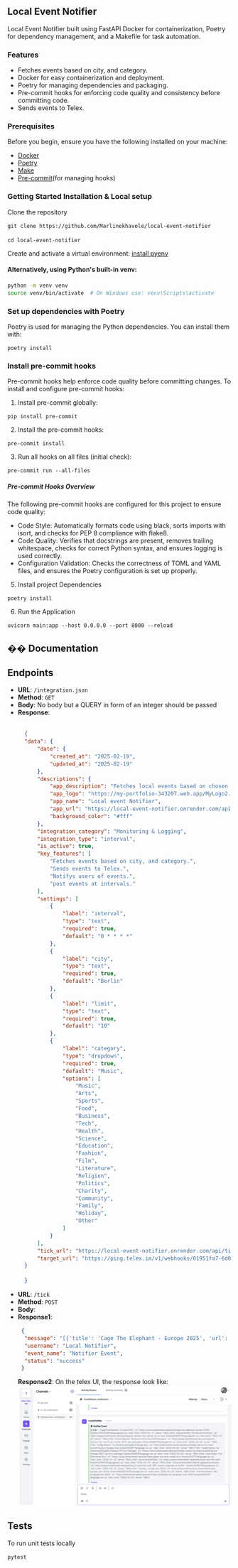 ## Local  Event Notifier
Local  Event Notifier built using FastAPI  Docker for containerization, Poetry for dependency management, and a Makefile for task automation.

### Features
- Fetches events based on city, and category.
- Docker for easy containerization and deployment.
- Poetry for managing dependencies and packaging.
- Pre-commit hooks for enforcing code quality and consistency before committing code.
- Sends events to Telex.

### Prerequisites
Before you begin, ensure you have the following installed on your machine:

- [Docker](https://www.docker.com/)
- [Poetry ](https://python-poetry.org/)
- [Make](https://makefiletutorial.com/)
- [Pre-commit](https://pre-commit.com/)(for managing hooks) 

### Getting Started Installation & Local setup
Clone the repository
 ```shell
 git clone https://github.com/Marlinekhavele/local-event-notifier

 cd local-event-notifier
 ```
Create and activate a virtual environment: [install pyenv](https://github.com/pyenv/pyenv#installation)

#### Alternatively, using Python's built-in venv:
```bash
python -m venv venv
source venv/bin/activate  # On Windows use: venv\Scripts\activate
```

### Set up dependencies with Poetry
Poetry is used for managing the Python dependencies. You can install them with:
 ```shell
 poetry install
 ```

### Install pre-commit hooks
Pre-commit hooks help enforce code quality before committing changes.
To install and configure pre-commit hooks:
1. Install pre-commit globally:
 ```shell
pip install pre-commit
 ```
2. Install the pre-commit hooks:
 ```shell
 pre-commit install
 ```
3. Run all hooks on all files (initial check):
 ```shell
 pre-commit run --all-files
 ```
#####  Pre-commit Hooks Overview
The following pre-commit hooks are configured for this project to ensure code quality:
- Code Style: Automatically formats code using black, sorts imports with isort, and checks for PEP 8 compliance with flake8.
- Code Quality: Verifies that docstrings are present, removes trailing whitespace, checks for correct Python syntax, and ensures logging is used correctly.
- Configuration Validation: Checks the correctness of TOML and YAML files, and ensures the Poetry configuration is set up properly.
5. Install project  Dependencies
```shell
poetry install
 ```
6. Run the Application
```shell
uvicorn main:app --host 0.0.0.0 --port 8000 --reload
```
## �� Documentation

## Endpoints

- **URL**: `/integration.json`
- **Method**: `GET`
- **Body**: No body but a QUERY in form of an integer should be passed
- **Response**:
  ```json
    
    {
    "data": {
        "date": {
            "created_at": "2025-02-19",
            "updated_at": "2025-02-19"
        },
        "descriptions": {
            "app_description": "Fetches local events based on chosen city or location and posts updates on the Telex channel",
            "app_logo": "https://my-portfolio-343207.web.app/MyLogo2.png",
            "app_name": "Local event Notifier",
            "app_url": "https://local-event-notifier.onrender.com/api/integration.json",
            "background_color": "#fff"
        },
        "integration_category": "Monitoring & Logging",
        "integration_type": "interval",
        "is_active": true,
        "key_features": [
            "Fetches events based on city, and category.",
            "Sends events to Telex.",
            "Notifys users of events.",
            "post events at intervals."
        ],
        "settings": [
            {
                "label": "interval",
                "type": "text",
                "required": true,
                "default": "0 * * * *"
            },
            {
                "label": "city",
                "type": "text",
                "required": true,
                "default": "Berlin"
            },
            {
                "label": "limit",
                "type": "text",
                "required": true,
                "default": "10"
            },
            {
                "label": "category",
                "type": "dropdown",
                "required": true,
                "default": "Music",
                "options": [
                    "Music",
                    "Arts",
                    "Sports",
                    "Food",
                    "Business",
                    "Tech",
                    "Health",
                    "Science",
                    "Education",
                    "Fashion",
                    "Film",
                    "Literature",
                    "Religion",
                    "Politics",
                    "Charity",
                    "Community",
                    "Family",
                    "Holiday",
                    "Other"
                ]
            }
        ],
        "tick_url": "https://local-event-notifier.onrender.com/api/tick",
        "target_url": "https://ping.telex.im/v1/webhooks/01951fa7-6d0e-753d-ba67-e9ea376bcce4"
    }

    }
  ```
- **URL**: `/tick` 
- **Method**: `POST`
- **Body**: 
- **Response1**:
  ```json
   {
    "message": "[{'title': 'Cage The Elephant - Europe 2025', 'url': 'https://www.ticketmaster.de/event/cage-the-elephant-europe-2025-tickets/1476430159?language=en-us', 'start_time': '2025-02-21', 'venue': 'TBA'}, {'title': 'Gracie Abrams: The Secret of Us Tour', 'url': 'https://www.ticketmaster.de/event/gracie-abrams-the-secret-of-us-tour-tickets/548575?language=en-us', 'start_time': '2025-02-22', 'venue': 'TBA'}, {'title': 'Gracie Abrams: The Secret of Us Tour | VIP Packages', 'url': 'https://www.ticketmaster.de/event/gracie-abrams-the-secret-of-us-tour-%7C-vip-packages-tickets/548693?language=en-us', 'start_time': '2025-02-22', 'venue': 'TBA'}, {'title': 'Teddy Swims - I’ve Tried Everything But Therapy Tour', 'url': 'https://www.ticketmaster.de/event/teddy-swims-ive-tried-everything-but-therapy-tour-tickets/552817?language=en-us', 'start_time': '2025-02-23', 'venue': 'TBA'}, {'title': \"Teddy Swims: I've Tried Everything But Therapy | VIP Tour Package\", 'url': 'https://www.ticketmaster.de/event/teddy-swims-ive-tried-everything-but-therapy-%7C-vip-tour-package-tickets/552893?language=en-us', 'start_time': '2025-02-23', 'venue': 'TBA'}, {'title': 'Lexa Gates - The Elite Vessel Tour', 'url': 'https://www.ticketmaster.de/event/lexa-gates-the-elite-vessel-tour-tickets/555771?language=en-us', 'start_time': '2025-02-23', 'venue': 'TBA'}, {'title': 'Oscar and the Wolf', 'url': 'https://www.ticketmaster.de/event/oscar-and-the-wolf-tickets/553845?language=en-us', 'start_time': '2025-02-23', 'venue': 'TBA'}, {'title': 'Oscar and the Wolf | Merch Upgrade (no Ticket)', 'url': 'https://www.ticketmaster.de/event/oscar-and-the-wolf-%7C-merch-upgrade-no-ticket--tickets/553871?language=en-us', 'start_time': '2025-02-23', 'venue': 'TBA'}, {'title': 'ericdoa - europe tour 2025', 'url': 'https://www.ticketmaster.de/event/ericdoa-europe-tour-2025-tickets/845240353?language=en-us', 'start_time': '2025-02-23', 'venue': 'TBA'}, {'title': 'Franz Ferdinand - UK / European Tour 2025', 'url': 'https://www.ticketmaster.de/event/franz-ferdinand-uk-european-tour-2025-tickets/552335?language=en-us', 'start_time': '2025-02-24', 'venue': 'TBA'}]",
    "username": "Local Notifier",
    "event_name": "Notifier Event",
    "status": "success"
   }
  ```
  **Response2**: On  the telex  UI, the response look like:
  ![alt text](<Screenshot 2025-02-21 at 17.13.42.png>)

## Tests
To run  unit tests locally
```shell
pytest
```
